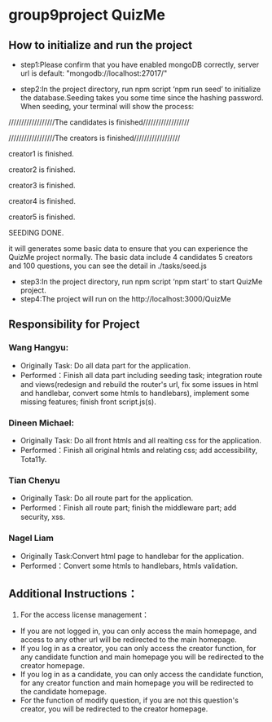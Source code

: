 # group9project QuizMe
## How to initialize and run the project
* step1:Please confirm that you have enabled mongoDB correctly, server url is default: "mongodb://localhost:27017/"

* step2:In the project directory, run npm script ‘npm run seed’ to initialize the database.Seeding takes you some time since the hashing password. When seeding, your terminal will show the process:

//////////////////The candidates is finished//////////////////

//////////////////The creators is finished//////////////////

creator1 is finished.

creator2 is finished.

creator3 is finished.

creator4 is finished.

creator5 is finished.

SEEDING DONE.


it will generates some basic data to ensure that you can experience the QuizMe project normally.
The basic data include 4 candidates 5 creators and 100 questions, you can see the detail in ./tasks/seed.js
* step3:In the project directory, run npm script ‘npm start’ to start QuizMe project.
* step4:The project will run on the http://localhost:3000/QuizMe 

## Responsibility for Project
### Wang Hangyu:
* Originally Task: Do all data part for the application.
* Performed：Finish all data part including seeding task; integration route and views(redesign and rebuild the router's url, fix some issues in html and handlebar, convert some htmls to handlebars), implement some missing features; finish front script.js(s).

### Dineen Michael:
* Originally Task: Do all front htmls and all realting css for the application.
* Performed：Finish all original htmls and relating css; add accessibility, Tota11y.

### Tian Chenyu
* Originally Task: Do all route part for the application.
* Performed：Finish all route part; finish the middleware part; add security, xss.

### Nagel Liam
* Originally Task:Convert html page to handlebar for the application.
* Performed：Convert some htmls to handlebars, htmls validation.



## Additional Instructions：
1. For the access license management：
* If you are not logged in, you can only access the main homepage, and access to any other url will be redirected to the main homepage.
* If you log in as a creator, you can only access the creator function, for any candidate function and main homepage you will be redirected to the creator homepage.
* If you log in as a candidate, you can only access the candidate function, for any creator function and main homepage you will be redirected to the candidate homepage.
* For the function of modify question, if you are not this question's creator, you will be redirected to the creator homepage.
